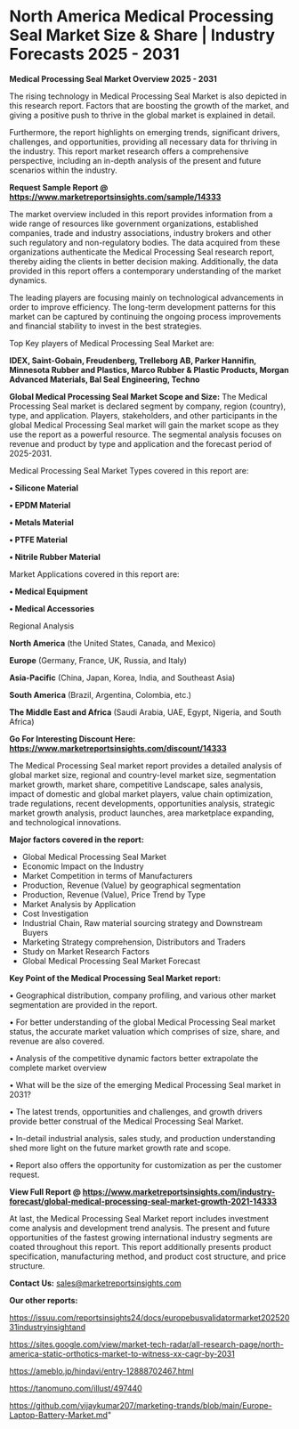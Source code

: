  # North America Medical Processing Seal Market Size & Share | Industry Forecasts 2025 - 2031

<Strong> Medical Processing Seal Market Overview 2025 - 2031</strong>

The rising technology in Medical Processing Seal Market is also depicted in this research report. Factors that are boosting the growth of the market, and giving a positive push to thrive in the global market is explained in detail.

Furthermore, the report highlights on emerging trends, significant drivers, challenges, and opportunities, providing all necessary data for thriving in the industry. This report market research offers a comprehensive perspective, including an in-depth analysis of the present and future scenarios within the industry.

<strong>Request Sample Report @ <a href=https://www.marketreportsinsights.com/sample/14333>https://www.marketreportsinsights.com/sample/14333</a></strong>

The market overview included in this report provides information from a wide range of resources like government organizations, established companies, trade and industry associations, industry brokers and other such regulatory and non-regulatory bodies. The data acquired from these organizations authenticate the Medical Processing Seal research report, thereby aiding the clients in better decision making. Additionally, the data provided in this report offers a contemporary understanding of the market dynamics.

The leading players are focusing mainly on technological advancements in order to improve efficiency. The long-term development patterns for this market can be captured by continuing the ongoing process improvements and financial stability to invest in the best strategies.

Top Key players of Medical Processing Seal Market are:

<strong>IDEX, Saint-Gobain, Freudenberg, Trelleborg AB, Parker Hannifin, Minnesota Rubber and Plastics, Marco Rubber & Plastic Products, Morgan Advanced Materials, Bal Seal Engineering, Techno</strong>

<strong><b>Global Medical Processing Seal Market Scope and Size:</b></strong>
The Medical Processing Seal market is declared segment by company, region (country), type, and application. Players, stakeholders, and other participants in the global Medical Processing Seal market will gain the market scope as they use the report as a powerful resource. The segmental analysis focuses on revenue and product by type and application and the forecast period of 2025-2031.

Medical Processing Seal Market Types covered in this report are:

<strong>• Silicone Material

• EPDM Material

• Metals Material

• PTFE Material

• Nitrile Rubber Material</strong>

Market Applications covered in this report are:

<strong>• Medical Equipment

• Medical Accessories</strong> 

Regional Analysis

<strong>North America</strong> (the United States, Canada, and Mexico)

<strong>Europe</strong> (Germany, France, UK, Russia, and Italy)

<strong>Asia-Pacific</strong> (China, Japan, Korea, India, and Southeast Asia)

<strong>South America</strong> (Brazil, Argentina, Colombia, etc.)

<strong>The Middle East and Africa</strong> (Saudi Arabia, UAE, Egypt, Nigeria, and South Africa)

<strong>Go For Interesting Discount Here: <a href=https://www.marketreportsinsights.com/discount/14333>https://www.marketreportsinsights.com/discount/14333</a></strong>

The Medical Processing Seal market report provides a detailed analysis of global market size, regional and country-level market size, segmentation market growth, market share, competitive Landscape, sales analysis, impact of domestic and global market players, value chain optimization, trade regulations, recent developments, opportunities analysis, strategic market growth analysis, product launches, area marketplace expanding, and technological innovations.

<strong><b>Major factors covered in the report:</b></strong>
<ul>
  <li>Global Medical Processing Seal Market </li>
  <li>Economic Impact on the Industry</li>
  <li>Market Competition in terms of Manufacturers</li>
  <li>Production, Revenue (Value) by geographical segmentation</li>
  <li>Production, Revenue (Value), Price Trend by Type</li>
  <li>Market Analysis by Application</li>
  <li>Cost Investigation</li>
  <li>Industrial Chain, Raw material sourcing strategy and Downstream Buyers</li>
  <li>Marketing Strategy comprehension, Distributors and Traders</li>
  <li>Study on Market Research Factors</li>
  <li>Global Medical Processing Seal Market Forecast</li>
</ul>

<strong><b>Key Point of the Medical Processing Seal Market report:</b></strong>

• Geographical distribution, company profiling, and various other market segmentation are provided in the report.

• For better understanding of the global Medical Processing Seal market status, the accurate market valuation which comprises of size, share, and revenue are also covered.

• Analysis of the competitive dynamic factors better extrapolate the complete market overview

• What will be the size of the emerging Medical Processing Seal market in 2031?

• The latest trends, opportunities and challenges, and growth drivers provide better construal of the Medical Processing Seal Market.

• In-detail industrial analysis, sales study, and production understanding shed more light on the future market growth rate and scope.

• Report also offers the opportunity for customization as per the customer request.

<strong><b>View Full Report @ <a href=https://www.marketreportsinsights.com/industry-forecast/global-medical-processing-seal-market-growth-2021-14333>https://www.marketreportsinsights.com/industry-forecast/global-medical-processing-seal-market-growth-2021-14333</a></b></strong>


At last, the Medical Processing Seal Market report includes investment come analysis and development trend analysis. The present and future opportunities of the fastest growing international industry segments are coated throughout this report. This report additionally presents product specification, manufacturing method, and product cost structure, and price structure.

<strong>Contact Us:</strong>
sales@marketreportsinsights.com

<strong>Our other reports:</strong>

<a href=https://issuu.com/reportsinsights24/docs/europebusvalidatormarket20252031industryinsightand>https://issuu.com/reportsinsights24/docs/europebusvalidatormarket20252031industryinsightand</a>

<a href=https://sites.google.com/view/market-tech-radar/all-research-page/north-america-static-orthotics-market-to-witness-xx-cagr-by-2031>https://sites.google.com/view/market-tech-radar/all-research-page/north-america-static-orthotics-market-to-witness-xx-cagr-by-2031</a>

<a href=https://ameblo.jp/hindavi/entry-12888702467.html>https://ameblo.jp/hindavi/entry-12888702467.html</a>

<a href=https://tanomuno.com/illust/497440>https://tanomuno.com/illust/497440</a>

<a href=https://github.com/vijaykumar207/marketing-trands/blob/main/Europe-Laptop-Battery-Market.md>https://github.com/vijaykumar207/marketing-trands/blob/main/Europe-Laptop-Battery-Market.md</a>"
